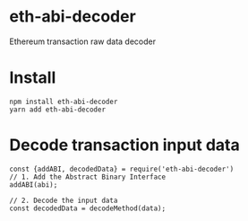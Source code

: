 # eth-abi-decoder
Ethereum transaction raw data decoder


# Install 

```
npm install eth-abi-decoder
yarn add eth-abi-decoder
```

# Decode transaction input data

```
const {addABI, decodedData} = require('eth-abi-decoder')
// 1. Add the Abstract Binary Interface
addABI(abi);

// 2. Decode the input data
const decodedData = decodeMethod(data);
```
